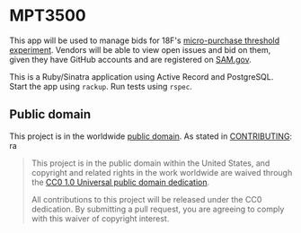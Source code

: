 # MPT3500

This app will be used to manage bids for 18F's [micro-purchase threshold experiment](https://18f.gsa.gov/2015/10/13/open-source-micropurchasing/). Vendors will be able to view open issues and bid on them, given they have GitHub accounts and are registered on [SAM.gov](https://www.sam.gov).

This is a Ruby/Sinatra application using Active Record and PostgreSQL. Start the app using `rackup`. Run tests using `rspec`.

## Public domain

This project is in the worldwide [public domain](LICENSE.md). As stated in [CONTRIBUTING](CONTRIBUTING.md):
ra
> This project is in the public domain within the United States, and copyright and related rights in the work worldwide are waived through the [CC0 1.0 Universal public domain dedication](https://creativecommons.org/publicdomain/zero/1.0/).
>
> All contributions to this project will be released under the CC0 dedication. By submitting a pull request, you are agreeing to comply with this waiver of copyright interest.
